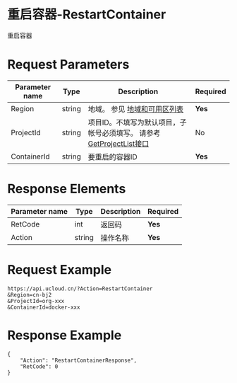 # 重启容器-RestartContainer

重启容器

# Request Parameters
|Parameter name|Type|Description|Required|
|---|---|---|---|
|Region|string|地域。 参见 [地域和可用区列表](../summary/regionlist.html)|**Yes**|
|ProjectId|string|项目ID。不填写为默认项目，子帐号必须填写。 请参考[GetProjectList接口](../summary/get_project_list.html)|No|
|ContainerId|string|要重启的容器ID|**Yes**|

# Response Elements
|Parameter name|Type|Description|Required|
|---|---|---|---|
|RetCode|int|返回码|**Yes**|
|Action|string|操作名称|**Yes**|

# Request Example
```
https://api.ucloud.cn/?Action=RestartContainer
&Region=cn-bj2
&ProjectId=org-xxx
&ContainerId=docker-xxx
```

# Response Example
```
{
    "Action": "RestartContainerResponse", 
    "RetCode": 0
}
```

